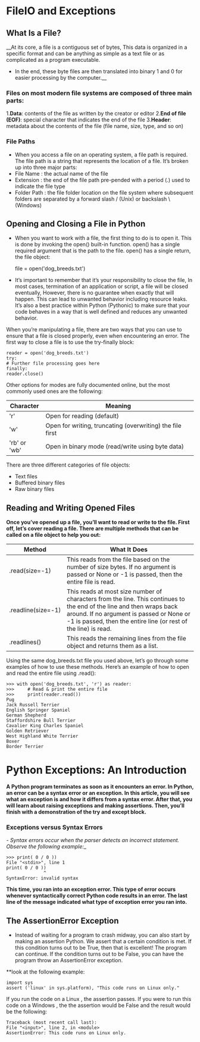 # FileIO and Exceptions

## What Is a File?

__At its core, a file is a contiguous set of bytes, This data is organized in a specific format and can be anything as simple as a text file or as complicated as a program executable.
- In the end, these byte files are then translated into binary 1 and 0 for easier processing by the computer.__
### Files on most modern file systems are composed of three main parts:
1.__**Data**__: contents of the file as written by the creator or editor
2.__**End of file (EOF)**__: special character that indicates the end of the file
3.__**Header**__: metadata about the contents of the file (file name, size, type, and so on)


### File Paths
- When you access a file on an operating system, a file path is required. The file path is a string that represents the location of a file. It’s broken up into three major parts:
- File Name :  the actual name of the file
- Extension : the end of the file path pre-pended with a period (.) used to indicate the file type
- Folder Path : the file folder location on the file system where subsequent folders are separated by a forward slash / (Unix) or backslash \ (Windows)



## Opening and Closing a File in Python

- When you want to work with a file, the first thing to do is to open it. This is done by invoking the open() built-in function. open() has a single required argument that is the path to the file. open() has a single return, the file object:

    file = open('dog_breeds.txt')

- It’s important to remember that it’s your responsibility to close the file, In most cases, termination of an application or script, a file will be closed eventually, However, there is no guarantee when exactly that will happen.
  This can lead to unwanted behavior including resource leaks. It’s also a best practice within Python (Pythonic) to make sure that your code behaves in a way that is well defined and reduces any unwanted behavior.

When you’re manipulating a file, there are two ways that you can use to ensure that a file is closed properly, even when encountering an error. The first way to close a file is to use the try-finally block:

    reader = open('dog_breeds.txt')
    try:
    # Further file processing goes here
    finally:
    reader.close()

Other options for modes are fully documented online, but the most commonly used ones are the following:

|Character | Meaning|
|---|---|
|'r'|Open for reading (default)|
|'w'|Open for writing, truncating (overwriting) the file first|
|'rb' or 'wb'|Open in binary mode (read/write using byte data)|

There are three different categories of file objects:
* Text files
* Buffered binary files
* Raw binary files

## Reading and Writing Opened Files
__Once you’ve opened up a file, you’ll want to read or write to the file. First off, let’s cover reading a file. There are multiple methods that can be called on a file object to help you out:__

|Method | What It Does|
|---|---|
|.read(size=-1)|This reads from the file based on the number of size bytes. If no argument is passed or None or -1 is passed, then the entire file is read.|
|.readline(size=-1)|This reads at most size number of characters from the line. This continues to the end of the line and then wraps back around. If no argument is passed or None or -1 is passed, then the entire line (or rest of the line) is read.|
|.readlines()|This reads the remaining lines from the file object and returns them as a list.|

Using the same dog_breeds.txt file you used above, let’s go through some examples of how to use these methods. Here’s an example of how to open and read the entire file using .read():

    >>> with open('dog_breeds.txt', 'r') as reader:
    >>>     # Read & print the entire file
    >>>     print(reader.read())
    Pug
    Jack Russell Terrier
    English Springer Spaniel
    German Shepherd
    Staffordshire Bull Terrier
    Cavalier King Charles Spaniel
    Golden Retriever
    West Highland White Terrier
    Boxer
    Border Terrier

# Python Exceptions: An Introduction

__A Python program terminates as soon as it encounters an error. In Python, an error can be a syntax error or an exception. In this article, you will see what an exception is and how it differs from a syntax error. After that, you will learn about raising exceptions and making assertions. Then, you’ll finish with a demonstration of the try and except block.__

### Exceptions versus Syntax Errors

_- Syntax errors occur when the parser detects an incorrect statement. Observe the following example:__

    >>> print( 0 / 0 ))
    File "<stdin>", line 1
    print( 0 / 0 ))
                  ^
    SyntaxError: invalid syntax

**This time, you ran into an exception error. This type of error occurs whenever syntactically correct Python code results in an error. The last line of the message indicated what type of exception error you ran into.**

## The AssertionError Exception

- Instead of waiting for a program to crash midway,  you can also start by making an assertion  Python. We assert that a certain condition is met.
  If this condition turns out to be True, then that is excellent! The program can continue.
  If the condition turns out to be False, you can have the program throw an AssertionError exception.

**look at the following example:

    import sys
    assert ('linux' in sys.platform), "This code runs on Linux only."

If you run the code on a Linux , the assertion passes. If you were to run this code on a Windows , the  the assertion would be False and the result would be the following:

    Traceback (most recent call last):
    File "<input>", line 2, in <module>
    AssertionError: This code runs on Linux only.
